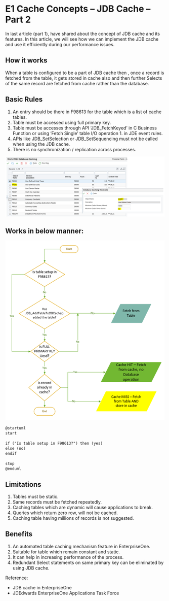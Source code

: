 # E1 Cache Concepts – JDB Cache – Part 2 

In last article (part 1), have shared about the concept of JDB cache and its features. In this article, we will see how we can implement the JDB cache and use it efficiently during our performance issues.

## How it works

When a table is configured to be a part of JDB cache then , once a record is fetched from the table, it gets stored in cache also and then further Selects of the same record are fetched from cache rather than the database.

## Basic Rules

1. An entry should be there in F98613 for the table which is a list of cache tables.
1. Table must be accessed using full primary key.
1. Table must be accesses through API ‘JDB_FetchKeyed’ in C Business Function or using ‘Fetch Single’ table I/O operation 1. in JDE event rules.
1. APIs like JDB_SetSelection or JDB_SetSequencing must not be called when using the JDB cache.
1. There is no synchronization / replication across processes.

![F98613](https://raw.githubusercontent.com/GiovaniPM/DMNTests/main/Courses/JDE%20Cache/Images/3dvb5c97.bmp)

## Works in below manner:

![Flow](https://raw.githubusercontent.com/GiovaniPM/DMNTests/main/Courses/JDE%20Cache/Images/pdvo712d.bmp)
``` plantuml
@startuml
start

if ("Is table setup in F98613?") then (yes)
else (no)
endif

stop
@enduml
```

## Limitations

1. Tables must be static.
1. Same records must be fetched repeatedly.
1. Caching tables which are dynamic will cause applications to break.
1. Queries which return zero row, will not be cached.
1. Caching table having millions of records is not suggested.

## Benefits

1. An automated table caching mechanism feature in EnterpriseOne.
1. Suitable for table which remain constant and static.
1. It can help in increasing performance of the process.
1. Redundant Select statements on same primary key can be eliminated by using JDB cache.

Reference:
- JDB cache in EnterpriseOne
- JDEdwards EnterpriseOne Applications Task Force